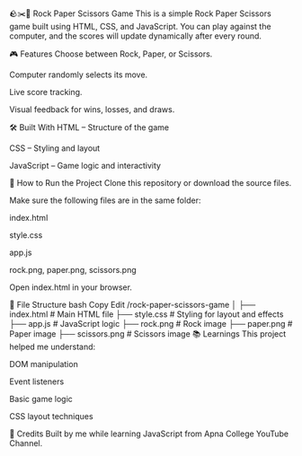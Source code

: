 🪨✂️📄 Rock Paper Scissors Game
This is a simple Rock Paper Scissors game built using HTML, CSS, and JavaScript.
You can play against the computer, and the scores will update dynamically after every round.

🎮 Features
Choose between Rock, Paper, or Scissors.

Computer randomly selects its move.

Live score tracking.

Visual feedback for wins, losses, and draws.

🛠️ Built With
HTML – Structure of the game

CSS – Styling and layout

JavaScript – Game logic and interactivity

🚀 How to Run the Project
Clone this repository or download the source files.

Make sure the following files are in the same folder:

index.html

style.css

app.js

rock.png, paper.png, scissors.png

Open index.html in your browser.

📁 File Structure
bash
Copy
Edit
/rock-paper-scissors-game
│
├── index.html         # Main HTML file
├── style.css          # Styling for layout and effects
├── app.js             # JavaScript logic
├── rock.png           # Rock image
├── paper.png          # Paper image
├── scissors.png       # Scissors image
📚 Learnings
This project helped me understand:

DOM manipulation

Event listeners

Basic game logic

CSS layout techniques

🙌 Credits
Built by me while learning JavaScript from Apna College YouTube Channel.
